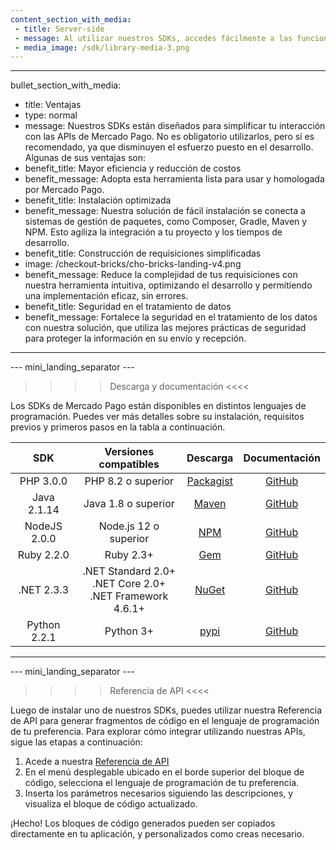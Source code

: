 ```yaml
---
content_section_with_media: 
 - title: Server-side
 - message: Al utilizar nuestros SDKs, accedes fácilmente a las funcionalidades server-side de nuestras soluciones. Te permitirán crear diferentes transacciones, consultar sus estados, integrar pagos con tarjetas u otros medios, y realizar reembolsos o contracargos.
 - media_image: /sdk/library-media-3.png
---
```


---
bullet_section_with_media: 
 - title: Ventajas
 - type: normal
 - message: Nuestros SDKs están diseñados para simplificar tu interacción con las APIs de Mercado Pago. No es obligatorio utilizarlos, pero sí es recomendado, ya que disminuyen el esfuerzo puesto en el desarrollo. Algunas de sus ventajas son:
 - benefit_title: Mayor eficiencia y reducción de costos
 - benefit_message: Adopta esta herramienta lista para usar y homologada por Mercado Pago.
 - benefit_title: Instalación optimizada
 - benefit_message: Nuestra solución de fácil instalación se conecta a sistemas de gestión de paquetes, como Composer, Gradle, Maven y NPM. Esto agiliza la integración a tu proyecto y los tiempos de desarrollo. 
 - benefit_title: Construcción de requisiciones simplificadas
 - image: /checkout-bricks/cho-bricks-landing-v4.png
 - benefit_message: Reduce la complejidad de tus requisiciones con nuestra herramienta intuitiva, optimizando el desarrollo y permitiendo una implementación eficaz, sin errores.
 - benefit_title: Seguridad en el tratamiento de datos
 - benefit_message: Fortalece la seguridad en el tratamiento de los datos con nuestra solución, que utiliza las mejores prácticas de seguridad para proteger la información en su envío y recepción.
---

--- mini_landing_separator ---

>>>> Descarga y documentación <<<<

Los SDKs de Mercado Pago están disponibles en distintos lenguajes de programación. Puedes ver más detalles sobre su instalación, requisitos previos y primeros pasos en la tabla a continuación. 


|      SDK      |                    Versiones compatibles                   |  Descarga | Documentación |
|:-------------:|:--------------------------------------------------------:|:---------:|:------------:|
| PHP 3.0.0    | PHP 8.2 o superior  | [Packagist](https://packagist.org/packages/mercadopago/dx-php)| [GitHub](https://github.com/mercadopago/sdk-php)  |
| Java 2.1.14   | Java 1.8 o superior | [Maven](https://search.maven.org/artifact/com.mercadopago/sdk-java)    | [GitHub](https://github.com/mercadopago/sdk-java)    |
| NodeJS 2.0.0 | Node.js 12 o superior  | [NPM](https://www.npmjs.com/package/mercadopago)    | [GitHub](https://github.com/mercadopago/sdk-nodejs)   |
| Ruby 2.2.0    | Ruby 2.3+ | [Gem](https://rubygems.org/gems/mercadopago-sdk)   | [GitHub](https://github.com/mercadopago/sdk-ruby)    |
| .NET 2.3.3    | .NET Standard 2.0+ <br> .NET Core 2.0+  <br> .NET Framework 4.6.1+ | [NuGet](https://www.nuget.org/packages/mercadopago-sdk)   | [GitHub](https://github.com/mercadopago/sdk-dotnet)   |
| Python 2.2.1 | Python 3+   | [pypi](https://pypi.org/project/mercadopago/)   | [GitHub](https://github.com/mercadopago/sdk-python)     |
---

--- mini_landing_separator ---

>>>> Referencia de API <<<<

Luego de instalar uno de nuestros SDKs, puedes utilizar nuestra Referencia de API para generar fragmentos de código en el lenguaje de programación de tu preferencia. Para explorar cómo integrar utilizando nuestras APIs, sigue las etapas a continuación: 

1. Acede a nuestra [Referencia de API](https://www.mercadopago.com/developers/pt/reference)
2. En el menú desplegable ubicado en el borde superior del bloque de código, selecciona el lenguaje de programación de tu preferencia.
3. Inserta los parámetros necesarios siguiendo las descripciones, y visualiza el bloque de código actualizado.

¡Hecho! Los bloques de código generados pueden ser copiados directamente en tu aplicación, y personalizados como creas necesario.


